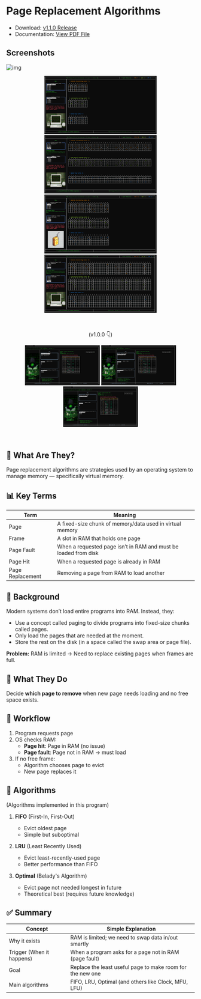 # Page Replacement Algorithms

- Download: [v1.1.0 Release](https://github.com/pj-pj-pj/page-replacement-algorithms/releases/tag/v1.1.0)
- Documentation: [View PDF File](https://github.com/pj-pj-pj/page-replacement-algorithms/blob/main/documentation/Ucol-Case_Study-OS_Documentation.pdf)

## Screenshots

![img](./screenshots/v1.1.0/algos.gif)

<div align="center">
   <img src="./screenshots/v1.1.0/default-9p-3f.png" width="300px">
   <img src="./screenshots/v1.1.0/39p-3f.png" width="300px">
   <img src="./screenshots/v1.1.0/14p-4f.png" width="300px">
   <img src="./screenshots/v1.1.0/39p-5f.png" width="300px">
</div>

<div align="center">
   <p>&nbsp;</p>
   <p>(v1.0.0 👇)</p>
   <img src="./screenshots/v1.0.0/fifo-3-9.png" width="200px">
   <img src="./screenshots/v1.0.0/lru-3-9.png" width="200px">
   <img src="./screenshots/v1.0.0/opt-3-9.png" width="200px">
   <p>&nbsp;</p>
</div>

## 🧠 What Are They?

Page replacement algorithms are strategies used by an operating system to manage memory — specifically virtual memory.

## 📊 Key Terms

| Term | Meaning |
| --- | --- |
| Page | A fixed-size chunk of memory/data used in virtual memory |
| Frame | A slot in RAM that holds one page |
| Page Fault | When a requested page isn’t in RAM and must be loaded from disk |
| Page Hit | When a requested page is already in RAM |
| Page Replacement | Removing a page from RAM to load another |

## 🧾 Background

Modern systems don’t load entire programs into RAM. Instead, they:

- Use a concept called paging to divide programs into fixed-size chunks called pages.
- Only load the pages that are needed at the moment.
- Store the rest on the disk (in a space called the swap area or page file).

**Problem:** RAM is limited → Need to replace existing pages when frames are full.

## 🧩 What They Do

Decide **which page to remove** when new page needs loading and no free space exists.

## 🔁 Workflow

1. Program requests page
2. OS checks RAM:
   - **Page hit**: Page in RAM (no issue)
   - **Page fault**: Page not in RAM → must load
3. If no free frame:
   - Algorithm chooses page to evict
   - New page replaces it

## 🔄 Algorithms

(Algorithms implemented in this program)

1. **FIFO** (First-In, First-Out)

   - Evict oldest page
   - Simple but suboptimal

2. **LRU** (Least Recently Used)

   - Evict least-recently-used page
   - Better performance than FIFO

3. **Optimal** (Belady's Algorithm)
   - Evict page not needed longest in future
   - Theoretical best (requires future knowledge)

<!-- ## 🧪 Example Scenario

**Frames:** 3
**Reference String:** `7, 0, 1, 2, 0, 3, 0, 4`
Each algorithm produces different:

- Page fault counts
- Memory efficiency -->

## ✅ Summary

| Concept | Simple Explanation |
| --- | --- |
| Why it exists | RAM is limited; we need to swap data in/out smartly |
| Trigger (When it happens) | When a program asks for a page not in RAM (page fault) |
| Goal | Replace the least useful page to make room for the new one |
| Main algorithms | FIFO, LRU, Optimal (and others like Clock, MFU, LFU) |
